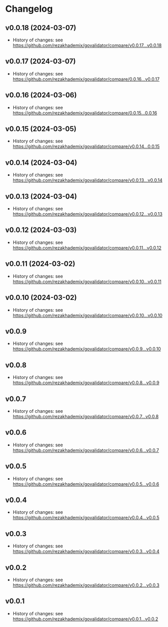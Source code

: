 # Changelog

## v0.0.18 (2024-03-07)

- History of changes: see https://github.com/rezakhademix/govalidator/compare/v0.0.17...v0.0.18

## v0.0.17 (2024-03-07)

- History of changes: see https://github.com/rezakhademix/govalidator/compare/0.0.16...v0.0.17

## v0.0.16 (2024-03-06)

- History of changes: see https://github.com/rezakhademix/govalidator/compare/0.0.15...0.0.16

## v0.0.15 (2024-03-05)

- History of changes: see https://github.com/rezakhademix/govalidator/compare/v0.0.14...0.0.15

## v0.0.14 (2024-03-04)

- History of changes: see https://github.com/rezakhademix/govalidator/compare/v0.0.13...v0.0.14

## v0.0.13 (2024-03-04)

- History of changes: see https://github.com/rezakhademix/govalidator/compare/v0.0.12...v0.0.13

## v0.0.12 (2024-03-03)

- History of changes: see https://github.com/rezakhademix/govalidator/compare/v0.0.11...v0.0.12
  
## v0.0.11 (2024-03-02)

- History of changes: see https://github.com/rezakhademix/govalidator/compare/v0.0.10...v0.0.11

## v0.0.10 (2024-03-02)

- History of changes: see https://github.com/rezakhademix/govalidator/compare/v0.0.10...v0.0.10

## v0.0.9

- History of changes: see https://github.com/rezakhademix/govalidator/compare/v0.0.9...v0.0.10

## v0.0.8

- History of changes: see https://github.com/rezakhademix/govalidator/compare/v0.0.8...v0.0.9

## v0.0.7

- History of changes: see https://github.com/rezakhademix/govalidator/compare/v0.0.7...v0.0.8

## v0.0.6

- History of changes: see https://github.com/rezakhademix/govalidator/compare/v0.0.6...v0.0.7

## v0.0.5

- History of changes: see https://github.com/rezakhademix/govalidator/compare/v0.0.5...v0.0.6

## v0.0.4

- History of changes: see https://github.com/rezakhademix/govalidator/compare/v0.0.4...v0.0.5

## v0.0.3

- History of changes: see https://github.com/rezakhademix/govalidator/compare/v0.0.3...v0.0.4

## v0.0.2

- History of changes: see https://github.com/rezakhademix/govalidator/compare/v0.0.2...v0.0.3

## v0.0.1

- History of changes: see https://github.com/rezakhademix/govalidator/compare/v0.0.1...v0.0.2
